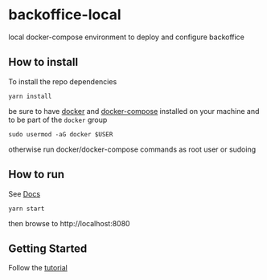# backoffice-local
local docker-compose environment to deploy and configure backoffice

## How to install

To install the repo dependencies

```shell
yarn install
```

be sure to have [docker](https://docs.docker.com/desktop/linux/install/) and [docker-compose](https://docs.docker.com/compose/install/)
installed on your machine and to be part of the `docker` group

```shell
sudo usermod -aG docker $USER
```

otherwise run docker/docker-compose commands as root user or sudoing

## How to run

See [Docs](docs/10_overview.md)

```shell
yarn start
```

then browse to http://localhost:8080

## Getting Started

Follow the [tutorial](docs/20_getting_started)
